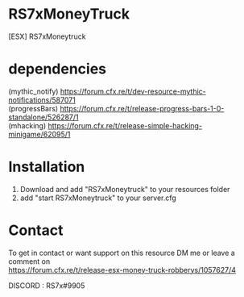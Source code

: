 # RS7xMoneyTruck

[ESX] RS7xMoneytruck

# dependencies          

(mythic_notify) https://forum.cfx.re/t/dev-resource-mythic-notifications/587071      
(progressBars) https://forum.cfx.re/t/release-progress-bars-1-0-standalone/526287/1     
(mhacking) https://forum.cfx.re/t/release-simple-hacking-minigame/62095/1

# Installation 

1. Download and add "RS7xMoneytruck" to your resources folder
2. add "start RS7xMoneytruck" to your server.cfg

# Contact

To get in contact or want support on this resource DM me or leave a comment on  
https://forum.cfx.re/t/release-esx-money-truck-robberys/1057627/4        
 
 DISCORD : RS7x#9905
